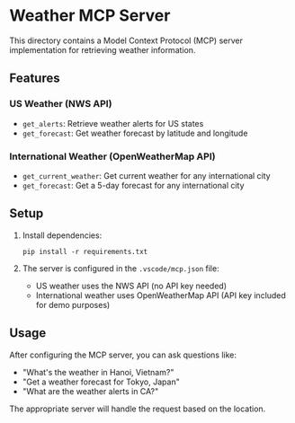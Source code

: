 # Weather MCP Server

This directory contains a Model Context Protocol (MCP) server implementation for retrieving weather information.

## Features

### US Weather (NWS API)
- `get_alerts`: Retrieve weather alerts for US states
- `get_forecast`: Get weather forecast by latitude and longitude

### International Weather (OpenWeatherMap API)
- `get_current_weather`: Get current weather for any international city
- `get_forecast`: Get a 5-day forecast for any international city

## Setup

1. Install dependencies:
   ```
   pip install -r requirements.txt
   ```

2. The server is configured in the `.vscode/mcp.json` file:
   - US weather uses the NWS API (no API key needed)
   - International weather uses OpenWeatherMap API (API key included for demo purposes)

## Usage

After configuring the MCP server, you can ask questions like:
- "What's the weather in Hanoi, Vietnam?"
- "Get a weather forecast for Tokyo, Japan"
- "What are the weather alerts in CA?"

The appropriate server will handle the request based on the location.
